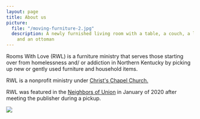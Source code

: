```yaml
---
layout: page
title: About us
picture:
  file: "/moving-furniture-2.jpg"
  description: A newly furnished living room with a table, a couch, a love seat,
    and an ottoman
---
```

Rooms With Love (RWL) is a furniture ministry that serves those starting over from homelessness and/ or addiction in Northern Kentucky by picking up new or gently used furniture and household items.

RWL is a nonprofit ministry under [Christ's Chapel Church.](http://www.christschapel.net/)

RWL was featured in the [Neighbors of Union](/NeighborsOfUnion_Jan21-2.pdf) in January of 2020 after meeting the publisher during a pickup.

![](/73855f48-0e5e-4c20-baae-2a0274473cfa.jpeg)
